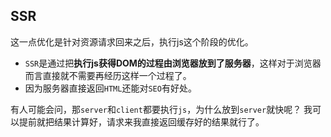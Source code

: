 ## SSR

这一点优化是针对资源请求回来之后，执行js这个阶段的优化。

- `SSR`是通过把**执行js获得DOM的过程由浏览器放到了服务器**，这样对于浏览器而言直接就不需要再经历这样一个过程了。
- 因为服务器直接返回`HTML`还能对`SEO`有好处。

有人可能会问，那`server`和`client`都要执行`js`，为什么放到`server`就快呢？ 我可以提前就把结果计算好，请求来我直接返回缓存好的结果就行了。

